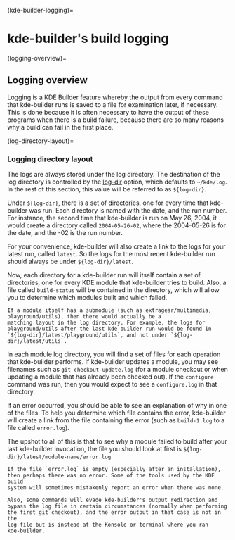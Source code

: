 (kde-builder-logging)=
# kde-builder's build logging

(logging-overview)=
## Logging overview

Logging is a KDE Builder feature whereby the output from every command
that kde-builder runs is saved to a file for examination later, if
necessary. This is done because it is often necessary to have the output
of these programs when there is a build failure, because there are so
many reasons why a build can fail in the first place.

(log-directory-layout)=
### Logging directory layout

The logs are always stored under the log directory. The destination of
the log directory is controlled by the [log-dir](#conf-log-dir) option,
which defaults to `~/kde/log`. In the rest of this section, this value will be referred to as `${log-dir}`.

Under `${log-dir}`, there is a set of directories, one for every time that
kde-builder was run. Each directory is named with the date, and the run
number. For instance, the second time that kde-builder is run on May
26, 2004, it would create a directory called `2004-05-26-02`, where the
2004-05-26 is for the date, and the -02 is the run number.

For your convenience, kde-builder will also create a link to the logs
for your latest run, called `latest`. So the logs for the most recent
kde-builder run should always be under `${log-dir}/latest`.

Now, each directory for a kde-builder run will itself contain a set of
directories, one for every KDE module that kde-builder tries to build.
Also, a file called `build-status` will be contained in the directory,
which will allow you to determine which modules built and which failed.

```{note}
If a module itself has a submodule (such as extragear/multimedia,
playground/utils), then there would actually be a
matching layout in the log directory. For example, the logs for
playground/utils after the last kde-builder run would be found in
`${log-dir}/latest/playground/utils`, and not under `${log-dir}/latest/utils`.
```

In each module log directory, you will find a set of files for each
operation that kde-builder performs. If kde-builder updates a module,
you may see filenames such as `git-checkout-update.log` (for a module
checkout or when updating a module that has already been checked out).
If the `configure` command was run, then you would expect to see a
`configure.log` in that directory.

If an error occurred, you should be able to see an explanation of why in
one of the files. To help you determine which file contains the error,
kde-builder will create a link from the file containing the error (such
as `build-1.log` to a file called `error.log`).

The upshot to all of this is that to see why a module failed to build
after your last kde-builder invocation, the file you should look at first is
`${log-dir}/latest/module-name/error.log`.

```{tip}
If the file `error.log` is empty (especially after an installation),
then perhaps there was no error. Some of the tools used by the KDE build
system will sometimes mistakenly report an error when there was none.

Also, some commands will evade kde-builder's output redirection and
bypass the log file in certain circumstances (normally when performing
the first git checkout), and the error output in that case is not in the
log file but is instead at the Konsole or terminal where you ran
kde-builder.
```
